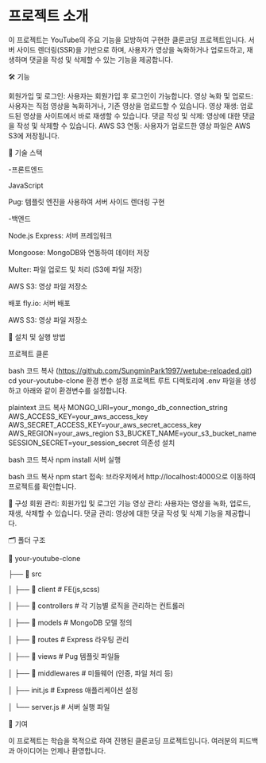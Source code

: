 # 프로젝트 소개


이 프로젝트는 YouTube의 주요 기능을 모방하여 구현한 클론코딩 프로젝트입니다. 
서버 사이드 렌더링(SSR)을 기반으로 하며, 사용자가 영상을 녹화하거나 업로드하고, 재생하며 댓글을 작성 및 삭제할 수 있는 기능을 제공합니다.



🛠️ 기능


회원가입 및 로그인: 사용자는 회원가입 후 로그인이 가능합니다.
영상 녹화 및 업로드: 사용자는 직접 영상을 녹화하거나, 기존 영상을 업로드할 수 있습니다.
영상 재생: 업로드된 영상을 사이트에서 바로 재생할 수 있습니다.
댓글 작성 및 삭제: 영상에 대한 댓글을 작성 및 삭제할 수 있습니다.
AWS S3 연동: 사용자가 업로드한 영상 파일은 AWS S3에 저장됩니다.


📌 기술 스택


-프론트엔드


JavaScript


Pug: 템플릿 엔진을 사용하여 서버 사이드 렌더링 구현


-백엔드


Node.js
Express: 서버 프레임워크


Mongoose: MongoDB와 연동하여 데이터 저장


Multer: 파일 업로드 및 처리 (S3에 파일 저장)


AWS S3: 영상 파일 저장소


배포
fly.io: 서버 배포


AWS S3: 영상 파일 저장소


🚀 설치 및 실행 방법


프로젝트 클론

bash
코드 복사
(https://github.com/SungminPark1997/wetube-reloaded.git)
cd your-youtube-clone
환경 변수 설정 프로젝트 루트 디렉토리에 .env 파일을 생성하고 아래와 같이 환경변수를 설정합니다.

plaintext
코드 복사
MONGO_URI=your_mongo_db_connection_string
AWS_ACCESS_KEY=your_aws_access_key
AWS_SECRET_ACCESS_KEY=your_aws_secret_access_key
AWS_REGION=your_aws_region
S3_BUCKET_NAME=your_s3_bucket_name
SESSION_SECRET=your_session_secret
의존성 설치

bash
코드 복사
npm install
서버 실행

bash
코드 복사
npm start
접속: 브라우저에서 http://localhost:4000으로 이동하여 프로젝트를 확인합니다.

📂 구성
회원 관리: 회원가입 및 로그인 기능
영상 관리: 사용자는 영상을 녹화, 업로드, 재생, 삭제할 수 있습니다.
댓글 관리: 영상에 대한 댓글 작성 및 삭제 기능을 제공합니다.


🗂️ 폴더 구조


📁 your-youtube-clone


├── 📁 src


│   ├── 📁 client  # FE(js,scss)


│   ├── 📁 controllers         # 각 기능별 로직을 관리하는 컨트롤러


│   ├── 📁 models              # MongoDB 모델 정의


│   ├── 📁 routes              # Express 라우팅 관리


│   ├── 📁 views               # Pug 템플릿 파일들


│   ├── 📁 middlewares         # 미들웨어 (인증, 파일 처리 등)


│   ├── init.js                # Express 애플리케이션 설정


│   └── server.js              # 서버 실행 파일



🤝 기여


이 프로젝트는 학습을 목적으로 하여 진행된 클론코딩 프로젝트입니다. 여러분의 피드백과 아이디어는 언제나 환영합니다.


